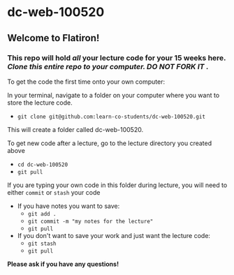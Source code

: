 # dc-web-100520

## Welcome to Flatiron!  

### This repo will hold *all* your lecture code for your 15 weeks here.  *Clone this entire repo to your computer.  DO NOT FORK IT* .  

To get the code the first time onto your own computer:

In your terminal, navigate to a folder on your computer where you want to store the lecture code. 

- `git clone git@github.com:learn-co-students/dc-web-100520.git`

This will create a folder called dc-web-100520.


To get new code after a lecture, go to the lecture directory you created above 
- `cd dc-web-100520`
- `git pull`

If you are typing your own code in this folder during lecture, you will need to either `commit` or `stash` your code

  - If you have notes you want to save:
    - `git add .`
    - `git commit -m "my notes for the lecture"`
    - `git pull`
  - If you don't want to save your work and just want the lecture code:
    - `git stash`
    - `git pull`
    
**Please ask if you have any questions!**
